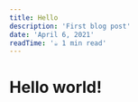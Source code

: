 ```yaml
---
title: Hello
description: 'First blog post'
date: 'April 6, 2021'
readTime: '☕️ 1 min read'
---
```


Hello world!
============